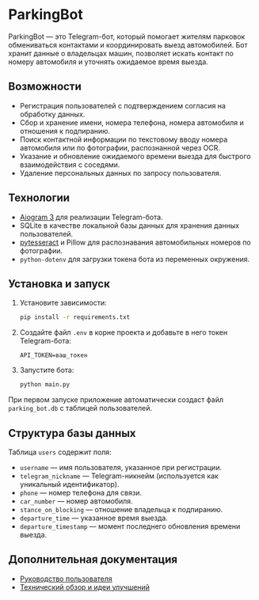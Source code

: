 # ParkingBot

ParkingBot — это Telegram-бот, который помогает жителям парковок обмениваться контактами и координировать выезд автомобилей. Бот хранит данные о владельцах машин, позволяет искать контакт по номеру автомобиля и уточнять ожидаемое время выезда.

## Возможности
- Регистрация пользователей с подтверждением согласия на обработку данных.
- Сбор и хранение имени, номера телефона, номера автомобиля и отношения к подпиранию.
- Поиск контактной информации по текстовому вводу номера автомобиля или по фотографии, распознанной через OCR.
- Указание и обновление ожидаемого времени выезда для быстрого взаимодействия с соседями.
- Удаление персональных данных по запросу пользователя.

## Технологии
- [Aiogram 3](https://docs.aiogram.dev) для реализации Telegram-бота.
- SQLite в качестве локальной базы данных для хранения данных пользователей.
- [pytesseract](https://github.com/madmaze/pytesseract) и Pillow для распознавания автомобильных номеров по фотографии.
- `python-dotenv` для загрузки токена бота из переменных окружения.

## Установка и запуск
1. Установите зависимости:
   ```bash
   pip install -r requirements.txt
   ```
2. Создайте файл `.env` в корне проекта и добавьте в него токен Telegram-бота:
   ```env
   API_TOKEN=ваш_токен
   ```
3. Запустите бота:
   ```bash
   python main.py
   ```

При первом запуске приложение автоматически создаст файл `parking_bot.db` с таблицей пользователей.

## Структура базы данных
Таблица `users` содержит поля:
- `username` — имя пользователя, указанное при регистрации.
- `telegram_nickname` — Telegram-никнейм (используется как уникальный идентификатор).
- `phone` — номер телефона для связи.
- `car_number` — номер автомобиля.
- `stance_on_blocking` — отношение владельца к подпиранию.
- `departure_time` — указанное время выезда.
- `departure_timestamp` — момент последнего обновления времени выезда.

## Дополнительная документация
- [Руководство пользователя](docs/usage.md)
- [Технический обзор и идеи улучшений](docs/improvement-ideas.md)
